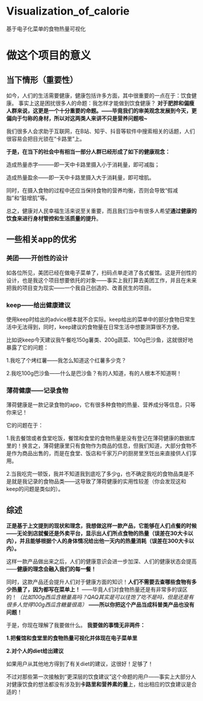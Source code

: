# Visualization_of_calorie
基于电子化菜单的食物热量可视化

# 做这个项目的意义

## 当下情形（重要性）
如今，人们的生活需要健康，健康包括许多方面，其中很重要的一点在于：饮食健康。
事实上这是困扰很多人的命题：我怎样才能做到饮食健康？
**对于肥胖和偏瘦人群来说，这更是一个十分重要的命题。——毕竟我们的审美观念发展到今天，更偏向于匀称的身材，所以对这两类人来讲不只是营养问题啦~**

我们很多人会求助于互联网，在B站、知乎、抖音等软件中搜索相关的话题，人们很容易会把目光锁在“卡路里”上。

**于是，在当下的社会中有相当一部分人群已经形成了如下的健康观念：**

造成热量赤字———即一天中卡路里摄入小于消耗量，即可减脂；

造成热量盈余——即一天中卡路里摄入大于消耗量，即可增肌。

同时，在摄入食物的过程中还应当保持食物的营养均衡，否则会导致“假减脂”和“脏增肌”等。

总之，健康对人民幸福生活来说至关重要，而且我们当中有很多人希望**通过健康的饮食来进行身材管控和生活质量的提升**。

## 一些相关app的优劣
### 美团——开创性的设计
如各位所见，美团已经在做电子菜单了，扫码点单走进了各式餐馆。这是开创性的设计，也是我这个项目想要依托的对象——事实上我打算去美团工作，并且在未来把我的项目变为现实——一个我自己创造的、改善民生的项目。
### keep——给出健康建议
使用keep时给出的advice根本就不合实际。keep给出的菜单中的部分食物日常生活中无法得到，同时，keep建议的食物量在日常生活中想要测算很不方便。

比如说keep今天建议我午餐吃150g薯类、200g蔬菜、100g巴沙鱼，这就很好地暴露了它的问题：

1.我吃了个烤红薯——我怎么知道这个红薯多少克？

2.我吃100g巴沙鱼——什么是巴沙鱼？有的人知道，有的人根本不知道啊！

### 薄荷健康——记录食物
薄荷健康是一款记录食物的app，它有很多种食物的热量、营养成分等信息，只等你来记！

它的问题在于：

1.我去餐馆或者食堂吃饭，餐馆和食堂的食物热量是没有登记在薄荷健康的数据库里的！换言之，薄荷健康里只有食物作为商品的信息，但我们知道，大部分食物不是作为商品出售的，而是在食堂、饭店和千家万户的厨房里烹饪出来直接供人们享用。

2.当我吃完一顿饭，我并不知道我到底吃了多少g，也不确定我吃的食物品类是不是就是我记录的食物品类——这导致了薄荷健康的实用性较差（你会发现这和keep的问题是类似的）。

## 综述

**正是基于上文提到的现状和理念，我想做这样一款产品，它能够在人们点餐的时候——无论到店就餐还是外卖平台，显示出人们所点食物的热量（误差在30大卡以内），并且能够根据个人的身体情况给出他一天内的热量消耗（误差在300大卡以内）。**

这样一款产品做出来之后，人们的健康意识会进一步加深、人们的健康状态会提高——**健康的理念会融入我们的每一餐！**

同时，这款产品还会提升人们对于健康方面的知识！**人们不需要去查哪些食物有多少热量了，因为都写在菜单上！**
——毕竟人们对食物热量还是有非常多的误区的！_（比如100g西瓜含糖量高吗？QAQ其实是可以往饱了吃不是吗，但是还是有很多人觉得100g西瓜含糖量很高）_
**——所以你把这个产品当成科普类产品也没有问题！**

于是，你现在理解了我要做什么。
**我要做的事情无非两件：**

**1.把餐馆和食堂里的食物热量可视化并体现在电子菜单里**

**2.对个人的diet给出建议**

如果用户从其他地方得到了有关diet的建议，这很好！足够了！

不过对那些第一次接触到“更深层的饮食建议”这个命题的用户——事实上大部分人对健康饮食的想法都没有涉及到**卡路里和营养素的量**上，给出相应的饮食建议是合适的！
